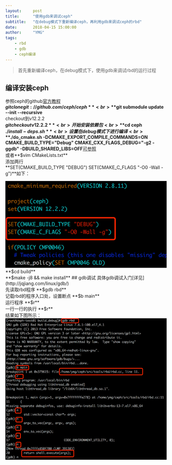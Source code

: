 ```yaml
---
layout:     post
title:      "使用gdb来调试ceph"
subtitle:   "在debug模式下重新编译ceph，再利用gdb来调试ceph的rbd"
date:       2018-04-15 15:00:00
author:     "YMG"
tags:
    - rbd
    - gdb
    - ceph编译
---
```

> 首先重新编译ceph，在debug模式下，使用gdb来调试rbd的运行过程

## 编译安装ceph
参照ceph的github[官方教程](https://github.com/ceph/ceph)<br>
**$git clone git://github.com/ceph/ceph**<br>
**$git submodule update --init --recursive**<br>
checkout到v12.2.2<br>
**$git checkout v12.2.2**<br>
开始安装依赖包<br>
**$cd ceph**<br>
**$./install-deps.sh**<br>
设置在debug模式下进行编译<br>
**$./do_cmake.sh -DCMAKE_EXPORT_COMPILE_COMMANDS=ON CMAKE_BUILD_TYPE="Debug" CMAKE_CXX_FLAGS_DEBUG="-g2 -ggdb" -DBUILD_SHARED_LIBS=OFF**[可参照](https://jiyou.github.io/blog/2016/10/24/ceph/ceph-cmake-debug/)<br>
或者**$vim CMakeLists.txt**<br>
添加两行<br>
**SET(CMAKE_BUILD_TYPE "DEBUG")
SET(CMAKE_C_FLAGS "-O0 -Wall -g")**如下：<br>
<center>
  <img src="/img/2018-04-15-how-to-debug-ceph-for-gdb/debug_config.png">
</center>
**$cd build**<br>
**$make -j8 && make install**
## gdb调试
具体gdb调试入门[详见](http://jqjiang.com/linux/gdb/)<br>
先读取rbd程序 **$gdb rbd**<br>
记载rbd的程序入口处，设置断点  **$b main**<br>
运行程序   **$r**<br>
一行一行的执行   **$r**<br>
结果如下图所示：
<center>
  <img src="/img/2018-04-15-how-to-debug-ceph-for-gdb/debug_run.png">
</center>
